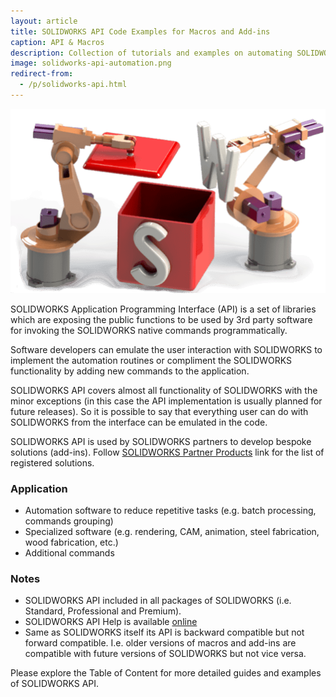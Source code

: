 ```yaml
---
layout: article
title: SOLIDWORKS API Code Examples for Macros and Add-ins
caption: API & Macros
description: Collection of tutorials and examples on automating SOLIDWORKS using the SOLIDWORKS API in VBA and VSTA macros, add-ins and stand-alone applications
image: solidworks-api-automation.png
redirect-from:
  - /p/solidworks-api.html
---
```

![SOLIDWORKS API Automation](solidworks-api-automation.png)

SOLIDWORKS Application Programming Interface (API) is a set of libraries which are exposing the public functions to be used by 3rd party software for invoking the SOLIDWORKS native commands programmatically.

Software developers can emulate the user interaction with SOLIDWORKS to implement the automation routines or compliment the SOLIDWORKS functionality by adding new commands to the application.

SOLIDWORKS API covers almost all functionality of SOLIDWORKS with the minor exceptions (in this case the API implementation is usually planned for future releases). So it is possible to say that everything user can do with SOLIDWORKS from the interface can be emulated in the code.

SOLIDWORKS API is used by SOLIDWORKS partners to develop bespoke solutions (add-ins). Follow [SOLIDWORKS Partner Products](http://www.solidworks.com/sw/products/search/results.htm) link for the list of registered solutions.

### Application

* Automation software to reduce repetitive tasks (e.g. batch processing, commands grouping)
* Specialized software (e.g. rendering, CAM, animation, steel fabrication, wood fabrication, etc.)
* Additional commands

### Notes

* SOLIDWORKS API included in all packages of SOLIDWORKS (i.e. Standard, Professional and Premium).
* SOLIDWORKS API Help is available [online](http://help.solidworks.com/2017/english/api/sldworksapiprogguide/welcome.htm)
* Same as SOLIDWORKS itself its API is backward compatible but not forward compatible. I.e. older versions of macros and add-ins are compatible with future versions of SOLIDWORKS but not vice versa.

Please explore the Table of Content for more detailed guides and examples of SOLIDWORKS API.
